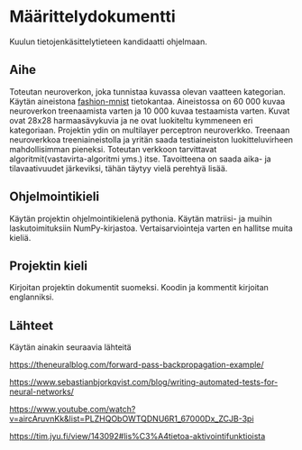 # Määrittelydokumentti
Kuulun tietojenkäsittelytieteen kandidaatti ohjelmaan.

## Aihe
Toteutan neuroverkon, joka tunnistaa kuvassa olevan vaatteen kategorian. Käytän aineistona [fashion-mnist](https://github.com/zalandoresearch/fashion-mnist) tietokantaa. Aineistossa on 60 000 kuvaa neuroverkon treenaamista varten ja 10 000 kuvaa testaamista varten. 
Kuvat ovat 28x28 harmaasävykuvia ja ne ovat luokiteltu kymmeneen eri kategoriaan. Projektin ydin on multilayer perceptron neuroverkko. 
Treenaan neuroverkkoa treeniaineistolla ja yritän saada testiaineiston luokitteluvirheen mahdollisimman pieneksi. Toteutan verkkoon tarvittavat algoritmit(vastavirta-algoritmi yms.) itse. Tavoitteena on saada aika- ja tilavaativuudet järkeviksi, tähän täytyy vielä perehtyä lisää.

## Ohjelmointikieli
Käytän projektin ohjelmointikielenä pythonia. Käytän matriisi- ja muihin laskutoimituksiin NumPy-kirjastoa. Vertaisarviointeja varten en hallitse muita kieliä.

## Projektin kieli
Kirjoitan projektin dokumentit suomeksi. Koodin ja kommentit kirjoitan englanniksi.

## Lähteet
Käytän ainakin seuraavia lähteitä

https://theneuralblog.com/forward-pass-backpropagation-example/

https://www.sebastianbjorkqvist.com/blog/writing-automated-tests-for-neural-networks/

https://www.youtube.com/watch?v=aircAruvnKk&list=PLZHQObOWTQDNU6R1_67000Dx_ZCJB-3pi

https://tim.jyu.fi/view/143092#lis%C3%A4tietoa-aktivointifunktioista
